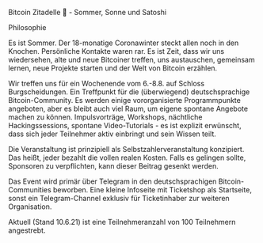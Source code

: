 Bitcoin Zitadelle 🏰 - Sommer, Sonne und Satoshi

Philosophie

Es ist Sommer. Der 18-monatige Coronawinter steckt allen noch in den Knochen. Persönliche Kontakte waren rar. Es ist Zeit, dass wir uns wiedersehen, alte und neue Bitcoiner treffen, uns austauschen, gemeinsam lernen, neue Projekte starten und der Welt von Bitcoin erzählen.

Wir treffen uns für ein Wochenende vom 6.-8.8. auf Schloss Burgscheidungen. Ein Treffpunkt für die (überwiegend) deutschsprachige Bitcoin-Community. Es werden einige vororganisierte Programmpunkte angeboten, aber es bleibt auch viel Raum, um eigene spontane Angebote machen zu können. Impulsvorträge, Workshops, nächtliche Hackingssessions, spontane Video-Tutorials - es ist explizit erwünscht, dass sich jeder Teilnehmer aktiv einbringt und sein Wissen teilt.

Die Veranstaltung ist prinzipiell als Selbstzahlerveranstaltung konzipiert. Das heißt, jeder bezahlt die vollen realen Kosten. Falls es gelingen sollte, Sponsoren zu verpflichten, kann dieser Beitrag gesenkt werden.

Das Event wird primär über Telegram in den deutschsprachigen Bitcoin-Communities beworben. Eine kleine Infoseite mit Ticketshop als Startseite, sonst ein Telegram-Channel exklusiv für Ticketinhaber zur weiteren Organisation.

Aktuell (Stand 10.6.21) ist eine Teilnehmeranzahl von 100 Teilnehmern angestrebt.
